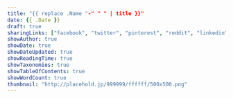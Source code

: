```yaml
---
title: "{{ replace .Name "-" " " | title }}"
date: {{ .Date }}
draft: true
sharingLinks: ["facebook", "twitter", "pinterest", "reddit", "linkedin", "email"]
showAuthor: true
showDate: true
showDateUpdated: true
showReadingTime: true
showTaxonomies: true
showTableOfContents: true
showWordCount: true
thumbnail: "http://placehold.jp/999999/ffffff/500x500.png"
---
```

